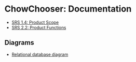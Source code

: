 # ChowChooser: Documentation

+ [SRS 1.4: Product Scope]("./srs14.md")
+ [SRS 2.2: Product Functions]("./srs22.md")

## Diagrams

+ [Relational database diagram]("./erd.png")
